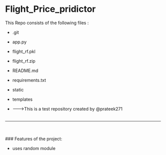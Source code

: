 # Flight_Price_pridictor
This Repo consists of the following files :
- .git
- app.py
- flight_rf.pkl
- flight_rf.zip
- README.md
- requirements.txt
- static
- templates




- --->This is a test repository created by @prateek271
<br><br>
---
<br><br>###	Features of the project:
<br>


- uses random module